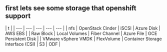 ## first lets see some storage that openshift support
| t |
| --- | --- | --- | --- | --- |
| nfs | OpenStack Cinder | iSCSI | Azure Disk | AWS EBS |
| Raw Block | Local Volumes | Fiber Channel | Azure File | GCE Persistent Disk |
| VMware vSphere VMDK | FlexVolume | Container Storage Interface (CSI) | S3 | ODF | 




